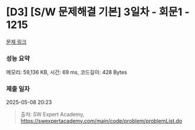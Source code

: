 # [D3] [S/W 문제해결 기본] 3일차 - 회문1 - 1215 

[문제 링크](https://swexpertacademy.com/main/code/problem/problemDetail.do?contestProbId=AV14QpAaAAwCFAYi) 

### 성능 요약

메모리: 59,136 KB, 시간: 69 ms, 코드길이: 428 Bytes

### 제출 일자

2025-05-08 20:23



> 출처: SW Expert Academy, https://swexpertacademy.com/main/code/problem/problemList.do
